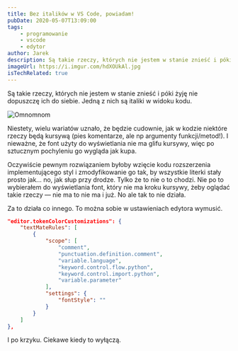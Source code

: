 ```yaml
---
title: Bez italików w VS Code, powiadam!
pubDate: 2020-05-07T13:09:00
tags:
    - programowanie
    - vscode
    - edytor
author: Jarek
description: Są takie rzeczy, których nie jestem w stanie znieść i póki żyję nie dopuszczę ich do siebie. Jedną z nich są italiki w widoku kodu.
imageUrl: https://i.imgur.com/hdXOUkAl.jpg
isTechRelated: true
---
```


Są takie rzeczy, których nie jestem w stanie znieść i póki żyję nie dopuszczę ich do siebie. Jedną z nich są italiki w widoku kodu.

![Omnomnom](https://i.imgur.com/hdXOUkAl.jpg)

Niestety, wielu wariatów uznało, że będzie cudownie, jak w kodzie niektóre rzeczy będą kursywą (pies komentarze, ale np argumenty funkcji/metod!). I nieważne, że font użyty do wyświetlania nie ma glifu kursywy, więc po sztucznym pochyleniu go wygląda jak kupa.

Oczywiście pewnym rozwiązaniem byłoby wzięcie kodu rozszerzenia implementującego styl i zmodyfikowanie go tak, by wszystkie literki stały prosto jak... no, jak słup przy drodze. Tylko że to nie o to chodzi. Nie po to wybierałem do wyświetlania font, który nie ma kroku kursywy, żeby oglądać takie rzeczy &mdash; nie ma to nie ma i już. No ale tak to nie działa.

Za to działa co innego. To można sobie w ustawieniach edytora wymusić.

```json
"editor.tokenColorCustomizations": {
    "textMateRules": [
        {
            "scope": [
                "comment",
                "punctuation.definition.comment",
                "variable.language",
                "keyword.control.flow.python",
                "keyword.control.import.python",
                "variable.parameter"
            ],
            "settings": {
                "fontStyle": ""
            }
        }
    ]
},
```

I po krzyku. Ciekawe kiedy to wyłączą.
